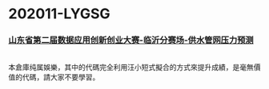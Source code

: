 # 202011-LYGSG

### [山东省第二届数据应用创新创业大赛-临沂分赛场-供水管网压力预测](http://data.sd.gov.cn/cmpt/cmptDetail.html?id=24)
<br/>
本倉庫纯属娛樂，其中的代碼完全利用汪小短式擬合的方式來提升成績，是毫無價值的代碼，請大家不要學習。
<br/><br/>
